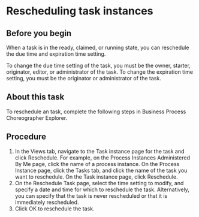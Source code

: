 <!-- image -->

# Rescheduling task instances

## Before you begin

When
a task is in the ready, claimed, or running state, you can reschedule
the due time and expiration time setting.

To change the due
time setting of the task, you must be the owner, starter, originator,
editor, or administrator of the task. To change the expiration time
setting, you must be the originator or administrator of the task.

## About this task

To reschedule an task, complete the following steps in
Business Process Choreographer Explorer.

## Procedure

1. In the Views tab,
navigate to the Task instance page for the task and click Reschedule.
For example, on the Process Instances Administered
By Me page, click the name of a process instance. On the Process
Instance page, click the Tasks tab,
and click the name of the task you want to reschedule. On the Task
instance page, click Reschedule.
2. On the Reschedule Task page, select the time setting to
modify, and specify a date and time for which to reschedule the task.
Alternatively, you can specify that the task is never rescheduled
or that it is immediately rescheduled.
3. Click OK to reschedule the task.

<!-- image -->